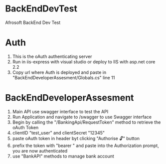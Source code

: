 # BackEndDevTest
Afrosoft BackEnd Dev Test


# Auth
1. This is the oAuth authenticating server
2. Run in iis-express with visual studio or deploy to IIS with asp.net core 2.2
3. Copy url where Auth is deployed and paste in "BackEndDeveloperAssesment/Globals.cs" line 11

# BackEndDeveloperAssesment
1. Main API use swagger interface to test the API
2. Run Application and navigate to /swagger to use Swagger interface
3. Begin by calling the "/BankingApi​/RequestToken" method to retrieve the oAuth Token
4. clientID "test_user" and clientSecret "12345"
5. paste oAuth token in header byt clicking "Authorise 🔓" button
6. prefix the token with "bearer <token>" and paste into the Authorization prompt, you are now authenticated
7. use "BankAPI" methods to manage bank account
